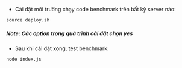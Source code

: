 - Cài đặt môi trường chạy code benchmark trên bất kỳ server nào:

``` 
source deploy.sh
```

##### Note: Các option trong quá trình cài đặt chọn yes

* Sau khi cài đặt xong, test benchmark:

``` 
node index.js
```

